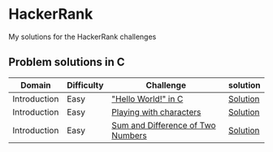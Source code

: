 # HackerRank
My solutions for the HackerRank challenges

## Problem solutions in C
|Domain|Difficulty|Challenge|solution|
---|---|---|---
|Introduction|Easy|["Hello World!" in C](https://www.hackerrank.com/challenges/hello-world-c/problem)|[Solution](C/Introduction/helloWorld.c)|
|Introduction|Easy|[Playing with characters](https://www.hackerrank.com/challenges/playing-with-characters/problem)|[Solution](C/Introduction/playingWithCharacters.c)|
|Introduction|Easy|[Sum and Difference of Two Numbers](https://www.hackerrank.com/challenges/sum-numbers-c/problem)|[Solution](C/Introduction/sumAndDifference.c)|


<!-- template
|Domain|Easy|[challenge](https://www.hackerrank.com/challenges/playing-with-characters/problem)|[Solution](C/Introduction/playingWithCharacters.c)|
-->

